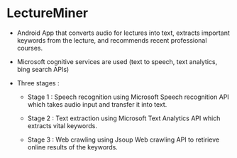 # LectureMiner


- Android App that converts audio for lectures into text, extracts important keywords from the lecture, and recommends recent 
  professional courses.
- Microsoft cognitive services are used (text to speech, text analytics, bing search APIs)

- Three stages :

  - Stage 1 : Speech recognition using Microsoft Speech recognition API which takes audio input and transfer it into text.

  - Stage 2 : Text extraction using Microsoft Text Analytics API which extracts vital keywords.
  
  - Stage 3 : Web crawling using Jsoup Web crawling API to retirieve online results of the keywords.

